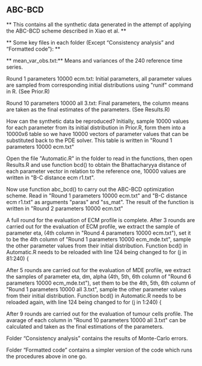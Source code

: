 ## ABC-BCD ##

** This contains all the synthetic data generated in the attempt of applying the ABC-BCD scheme described in Xiao et al. **

** Some key files in each folder (Except “Consistency analysis” and “Formatted code”): **

** mean_var_obs.txt:**  Means and variances of the 240 reference time series.

Round 1 parameters 10000 ecm.txt: Initial parameters, all parameter values are sampled from corresponding initial distributions using "runif" command in R. (See Prior.R)

Round 10 parameters 10000 all 3.txt: Final parameters, the column means are taken as the final estimates of the parameters. (See Results.R)

How can the synthetic data be reproduced?
Initially, sample 10000 values for each parameter from its initial distribution in Prior.R, form them into a 10000x6 table so we have 10000 vectors of parameter values that can be substituted back to the PDE solver. This table is written in "Round 1 parameters 10000 ecm.txt"

Open the file "Automatic.R" in the folder to read in the functions, then open Results.R and use function bcd() to obtain the Bhattacharyya distance of each parameter vector in relation to the reference one, 10000 values are written in "B-C distance ecm r1.txt".

Now use function abc_bcd() to carry out the ABC-BCD optimization scheme. Read in "Round 1 parameters 10000 ecm.txt" and "B-C distance ecm r1.txt" as arguments "paras" and "ss_mat". The result of the function is written in "Round 2 parameters 10000 ecm.txt"

A full round for the evaluation of ECM profile is complete. After 3 rounds are carried out for the evaluation of ECM profile, we extract the sample of parameter eta, (4th column in "Round 4 parameters 10000 ecm.txt"), set it to be the 4th column of "Round 1 parameters 10000 ecm_mde.txt", sample the other parameter values from their initial distribution. Function bcd() in Automatic.R needs to be reloaded with line 124 being changed to for (j in 81:240) {

After 5 rounds are carried out for the evaluation of MDE profile, we extract the samples of parameter eta, dm, alpha (4th, 5th, 6th column of "Round 6 parameters 10000 ecm_mde.txt"), set them to be the 4th, 5th, 6th column of "Round 1 parameters 10000 all 3.txt", sample the other parameter values from their initial distribution. Function bcd() in Automatic.R needs to be reloaded again, with line 124 being changed to for (j in 1:240) {

After 9 rounds are carried out for the evaluation of tumour cells profile. The avarage of each column in "Round 10 parameters 10000 all 3.txt" can be calculated and taken as the final estimations of the parameters.

Folder “Consistency analysis” contains the results of Monte-Carlo errors. 

Folder “Formatted code” contains a simpler version of the code which runs the procedures above in one go. 

